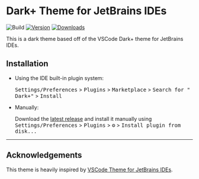 # Dark+ Theme for JetBrains IDEs

![Build](https://github.com/j-d-ha/VSCode-Dark-Plus/workflows/Build/badge.svg)
[![Version](https://img.shields.io/jetbrains/plugin/v/PLUGIN_ID.svg)](https://plugins.jetbrains.com/plugin/PLUGIN_ID)
[![Downloads](https://img.shields.io/jetbrains/plugin/d/PLUGIN_ID.svg)](https://plugins.jetbrains.com/plugin/PLUGIN_ID)

<!-- Plugin description -->

This is a dark theme based off of the VSCode Dark+ theme for JetBrains IDEs.

<!-- Plugin description end -->

## Installation

- Using the IDE built-in plugin system:

  <kbd>Settings/Preferences</kbd> > <kbd>Plugins</kbd> > <kbd>Marketplace</kbd> > <kbd>Search for "
  Dark+"</kbd> >
  <kbd>Install</kbd>

- Manually:

  Download the [latest release](https://github.com/j-d-ha/VSCode-Dark-Plus/releases/latest) and install it manually
  using
  <kbd>Settings/Preferences</kbd> > <kbd>Plugins</kbd> > <kbd>⚙️</kbd> > <kbd>Install plugin from disk...</kbd>

---

## Acknowledgements

This theme is heavily inspired by [VSCode Theme for JetBrains IDEs](https://github.com/dinbtechit/vscode-theme).